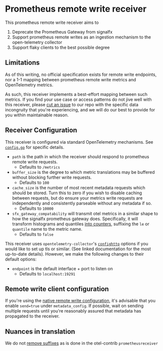 # Prometheus remote write receiver

This prometheus remote write receiver aims to 
1. Deprecate the Prometheus Gateway from signalfx
2. Support prometheus remote writes as an ingestion mechanism to the open-telemetry collector
3. Support flaky clients to the best possible degree

## Limitations
As of this writing, no official specification exists for remote write endpoints, nor a 1-1 mapping between prometheus remote write metrics and OpenTelemetry metrics.

As such, this receiver implements a best-effort mapping between such metrics.  If you find your use case or access patterns do not jive well with this receiver, please [cut an issue](https://github.com/signalfx/splunk-otel-collector/issues/new) to our repo with the specific data incongruity that you're experiencing, and we will do our best to provide for you within maintainable reason.

## Receiver Configuration
This receiver is configured via standard OpenTelemetry mechanisms.  See [`config.go`](./config.go) for specific details.

* `path` is the path in which the receiver should respond to prometheus remote write requests.
  * Defaults to `/metrics`
* `buffer_size` is the degree to which metric translations may be buffered without blocking further write requests.
  * Defaults to `100`
* `cache_size` is the number of most recent metadata requests which should be stored.  Turn this to zero if you wish to disable caching between requests, but do ensure your metrics write requests are independently and consistently parseable without any metadata if so.
  * Defaults to `10000`
* `sfx_gateway_compatability` will transmit otel metrics in a similar shape to how the signalfx prometheus gateway does.  Specifically, it will transform histograms and quantiles [into counters](https://github.com/signalfx/gateway/blob/main/protocol/prometheus/prometheuslistener.go#L98), suffixing the `le` or `quantile` name to the metric name.
  * Defaults to `false`

This receiver uses `opentelemetry-collector`'s [`confighttp`](https://github.com/open-telemetry/opentelemetry-collector/blob/main/config/confighttp/confighttp.go#L206) options if you would like to set up tls or similar.  (See linked documentation for the most up-to-date details).
However, we make the following changes to their default options:
* `endpoint` is the default interface + port to listen on
  * Defaults to `localhost:19291`

## Remote write client configuration
If you're using the [native remote write configuration](https://prometheus.io/docs/prometheus/latest/configuration/configuration/#remote_write), it's advisable that you enable `send=true` under `metadata_config`.
If possible, wait on sending multiple requests until you're reasonably assured that metadata has propagated to the receiver.

## Nuances in translation
We do not [remove suffixes](https://github.com/open-telemetry/opentelemetry-collector-contrib/blob/6658646e7705b74f13031c777fcd8dd1cd64c850/receiver/prometheusreceiver/internal/metricfamily.go#L316) as is done in the otel-contrib `prometheusreceiver`
